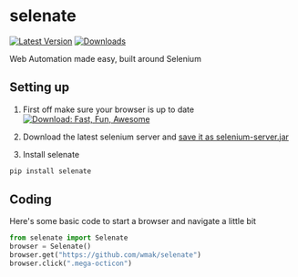 selenate
========
[![Latest Version](https://pypip.in/v/selenate/badge.png)](https://pypi.python.org/pypi/selenate/)
[![Downloads](https://pypip.in/d/selenate/badge.png)](https://pypi.python.org/pypi/selenate/)

Web Automation made easy, built around Selenium

## Setting up
1. First off make sure your browser is up to date
[![Download: Fast, Fun, Awesome](https://affiliates.mozilla.org/media/uploads/banners/910443de740d4343fa874c37fc536bd89998c937.png?from_affiliates)](//affiliates.mozilla.org/link/banner/54231)

2. Download the latest selenium server and 
[save it as selenium-server.jar](http://selenium-release.storage.googleapis.com/index.html)

3. Install selenate
```bash
pip install selenate
```

## Coding
Here's some basic code to start a browser and navigate a little bit
```python
from selenate import Selenate
browser = Selenate()
browser.get("https://github.com/wmak/selenate")
browser.click(".mega-octicon")
```
